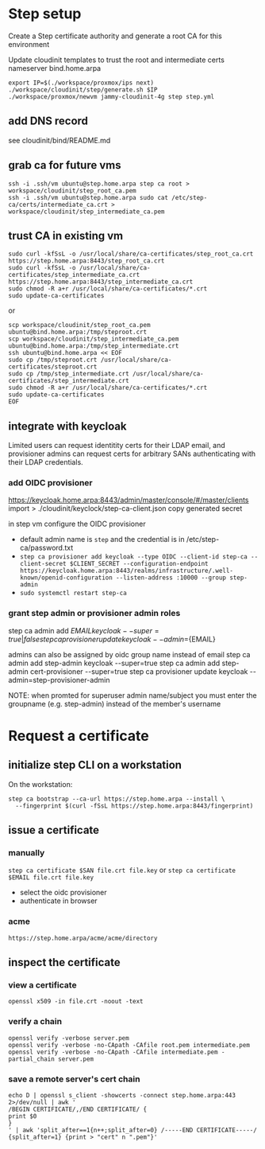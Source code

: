 # Step setup

Create a Step certificate authority and generate a root CA for this environment

Update cloudinit templates to trust the root and intermediate certs
nameserver bind.home.arpa

```
export IP=$(./workspace/proxmox/ips next)
./workspace/cloudinit/step/generate.sh $IP
./workspace/proxmox/newvm jammy-cloudinit-4g step step.yml
```

## add DNS record
see cloudinit/bind/README.md

## grab ca for future vms
```
ssh -i .ssh/vm ubuntu@step.home.arpa step ca root > workspace/cloudinit/step_root_ca.pem
ssh -i .ssh/vm ubuntu@step.home.arpa sudo cat /etc/step-ca/certs/intermediate_ca.crt > workspace/cloudinit/step_intermediate_ca.pem
```

## trust CA in existing vm
```
sudo curl -kfSsL -o /usr/local/share/ca-certificates/step_root_ca.crt https://step.home.arpa:8443/step_root_ca.crt
sudo curl -kfSsL -o /usr/local/share/ca-certificates/step_intermediate_ca.crt https://step.home.arpa:8443/step_intermediate_ca.crt
sudo chmod -R a+r /usr/local/share/ca-certificates/*.crt
sudo update-ca-certificates
```
or
```
scp workspace/cloudinit/step_root_ca.pem ubuntu@bind.home.arpa:/tmp/steproot.crt
scp workspace/cloudinit/step_intermediate_ca.pem ubuntu@bind.home.arpa:/tmp/step_intermediate.crt
ssh ubuntu@bind.home.arpa << EOF
sudo cp /tmp/steproot.crt /usr/local/share/ca-certificates/steproot.crt
sudo cp /tmp/step_intermediate.crt /usr/local/share/ca-certificates/step_intermediate.crt
sudo chmod -R a+r /usr/local/share/ca-certificates/*.crt
sudo update-ca-certificates
EOF
```

## integrate with keycloak

Limited users can request identitity certs for their LDAP email, and provisioner admins can request certs for arbitrary SANs authenticating with their LDAP credentials.

### add OIDC provisioner
https://keycloak.home.arpa:8443/admin/master/console/#/master/clients
import > ./cloudinit/keyclock/step-ca-client.json
copy generated secret

in step vm configure the OIDC provisioner
* default admin name is `step` and the credential is in /etc/step-ca/password.txt
* `step ca provisioner add keycloak --type OIDC --client-id step-ca --client-secret $CLIENT_SECRET --configuration-endpoint https://keycloak.home.arpa:8443/realms/infrastructure/.well-known/openid-configuration --listen-address :10000 --group step-admin`
* `sudo systemctl restart step-ca`

### grant step admin or provisioner admin roles
step ca admin add ${EMAIL} keycloak --super=true|false
step ca provisioner update keycloak --admin=${EMAIL}

admins can also be assigned by oidc group name instead of email
step ca admin add step-admin keycloak --super=true
step ca admin add step-admin cert-provisioner --super=true
step ca provisioner update keycloak --admin=step-provisioner-admin

NOTE: when promted for superuser admin name/subject you must enter the groupname (e.g. step-admin) instead of the member's username

# Request a certificate
## initialize step CLI on a workstation

On the workstation:
```
step ca bootstrap --ca-url https://step.home.arpa --install \
  --fingerprint $(curl -fSsL https://step.home.arpa:8443/fingerprint)
```

## issue a certificate

### manually
`step ca certificate $SAN file.crt file.key`
or
`step ca certificate $EMAIL file.crt file.key`

* select the oidc provisioner
* authenticate in browser

### acme
`https://step.home.arpa/acme/acme/directory`

## inspect the certificate

### view a certificate
`openssl x509 -in file.crt -noout -text`

### verify a chain
```
openssl verify -verbose server.pem
openssl verify -verbose -no-CApath -CAfile root.pem intermediate.pem
openssl verify -verbose -no-CApath -CAfile intermediate.pem -partial_chain server.pem
```

### save a remote server's cert chain
```
echo D | openssl s_client -showcerts -connect step.home.arpa:443 2>/dev/null | awk '
/BEGIN CERTIFICATE/,/END CERTIFICATE/ {
print $0
}
' | awk 'split_after==1{n++;split_after=0} /-----END CERTIFICATE-----/ {split_after=1} {print > "cert" n ".pem"}'
```
